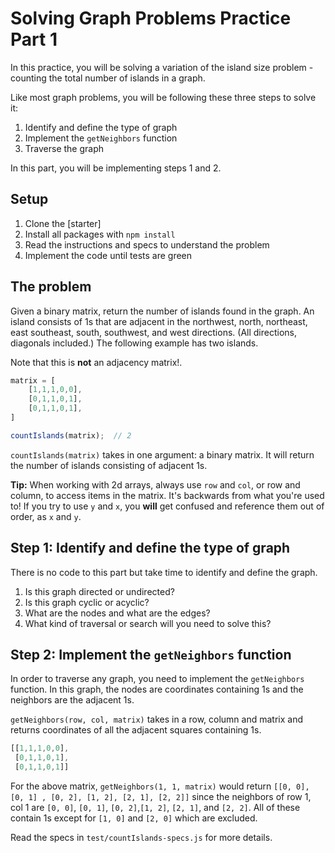 # Solving Graph Problems Practice Part 1

In this practice, you will be solving a variation of the island size problem - 
counting the total number of islands in a graph.

Like most graph problems, you will be following these three steps to solve it:

1. Identify and define the type of graph
2. Implement the `getNeighbors` function
3. Traverse the graph

In this part, you will be implementing steps 1 and 2.

## Setup

1. Clone the [starter]
2. Install all packages with `npm install`
3. Read the instructions and specs to understand the problem
4. Implement the code until tests are green

## The problem

Given a binary matrix, return the number of islands found in the graph. An 
island consists of 1s that are adjacent in the northwest, north, northeast, east
southeast, south, southwest, and west directions. (All directions, diagonals 
included.) The following example has two islands.

Note that this is **not** an adjacency matrix!.

```js
matrix = [
    [1,1,1,0,0],
    [0,1,1,0,1],
    [0,1,1,0,1],
]

countIslands(matrix);  // 2
```

`countIslands(matrix)` takes in one argument: a binary matrix. It will return 
the number of islands consisting of adjacent 1s.


**Tip:** When working with 2d arrays, always use `row` and `col`, or row and
column, to access items in the matrix.  It's backwards from what you're used to!
If you try to use `y` and `x`, you **will** get confused and reference them out
of order, as `x` and `y`.

## Step 1: Identify and define the type of graph

There is no code to this part but take time to identify and define the graph.

1. Is this graph directed or undirected?
2. Is this graph cyclic or acyclic?
3. What are the nodes and what are the edges?
4. What kind of traversal or search will you need to solve this?

## Step 2: Implement the `getNeighbors` function

In order to traverse any graph, you need to implement the `getNeighbors`
function. In this graph, the nodes are coordinates containing 1s and the
neighbors are the adjacent 1s.

`getNeighbors(row, col, matrix)` takes in a row, column and matrix and returns
coordinates of all the adjacent squares containing 1s.

```js
[[1,1,1,0,0],
 [0,1,1,0,1],
 [0,1,1,0,1]]
```

For the above matrix, `getNeighbors(1, 1, matrix)` would return `[[0, 0], [0, 1]
, [0, 2], [1, 2], [2, 1], [2, 2]]` since the neighbors of row 1, col 1 are `[0, 0]`, `[0, 1]`, `[0, 2]`,`[1, 2]`, `[2, 1]`, and `[2, 2]`. All of these contain 1s except for `[1, 0]` and `[2, 0]` which are excluded.

Read the specs in `test/countIslands-specs.js` for more details.
